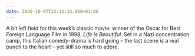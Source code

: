 ```yaml
---
date: 2020-10-07T22:12:33.000+01:00
---
```

A bit left field for this week’s classic movie: winner of the Oscar for Best Foreign Language Film in 1998, <cite>Life Is Beautiful</cite>. Set in a Nazi concentration camp, this Italian comedy-drama is hard going – the last scene is a real punch to the heart – yet still so much to adore.
